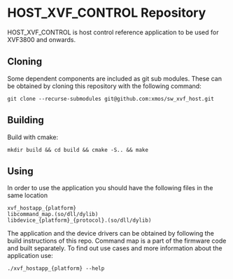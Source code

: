 # HOST_XVF_CONTROL Repository

HOST_XVF_CONTROL is host control reference application to be used for XVF3800 and onwards.

## Cloning

Some dependent components are included as git sub modules. These can be obtained by cloning this repository with the following command:

    git clone --recurse-submodules git@github.com:xmos/sw_xvf_host.git

## Building

Build with cmake:

    mkdir build && cd build && cmake -S.. && make

## Using

In order to use the application you should have the following files in the same location

    xvf_hostapp_{platform}
    libcommand_map.(so/dll/dylib)
    libdevice_{platform}_{protocol}.(so/dll/dylib)

The application and the device drivers can be obtained by following the build instructions of this repo. Command map is a part of the firmware code and built separately.
To find out use cases and more information about the application use:

    ./xvf_hostapp_{platform} --help
